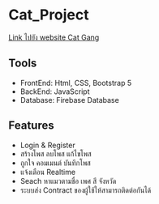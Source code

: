 # Cat_Project
[Link ไปยัง website Cat Gang](https://catprojectce.web.app/)
 


## Tools

- FrontEnd: Html, CSS, Bootstrap 5
- BackEnd: JavaScript
- Database: Firebase Database

## Features

- Login & Register
- สร้างโพส ลบโพส แก้ไขโพส
- ถูกใจ คอมเมนต์ บันทึกโพส
- แจ้งเตือน Realtime
- Seach หาแมวตามชื่อ เพศ สี จังหวัด 
- ระบบส่ง Contract ของผู้ใช้ให้สามารถติดต่อกันได้
